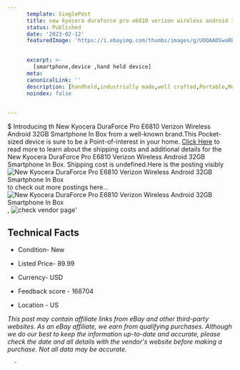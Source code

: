 ```yaml
---
      template: SinglePost
      title: new kyocera duraforce pro e6810 verizon wireless android 32gb smartphone in box
      status: Published
      date: '2023-02-12'
      featuredImage: 'https://i.ebayimg.com/thumbs/images/g/UOQAAOSwaRBgdgFb/s-l225.jpg'
       

      excerpt: >-
        [smartphone,device ,hand held device]
      meta:
      canonicalLink: ''
      description: [handheld,industrially made,well crafted,Portable,Mobile,Compact,Convenient,Lightweight,Maneuverable,Man-portable,Miniature,Carriable,Hand-held,Light,Holdable,Transportable,Mobile device,Pocket-sized,On-the-go,Wireless,Cordless,Compact size,Convenient size, smartphone,device ,hand held device]
      noindex: false
      

---
```

$
      Introducing th New Kyocera DuraForce Pro E6810 Verizon Wireless Android 32GB Smartphone In Box from a well-known brand.This Pocket-sized device  is sure to be a Point-of-interest in your home. [Click Here](https://www.ebay.com/itm/373579925593?hash=item56fb194859%3Ag%3AUOQAAOSwaRBgdgFb&amdata=enc%3AAQAHAAAA4KPMiBNs%2BrSk55A2y4gxYjAC5CgHONvEaQSyuxI7gy1F8GwOp7ZUtzBYq21%2FhIGIG8UpVSiKyxRSjm370nipMPxV37bQ6xKgXk7nkJyt11tP4FVZK%2FNlh4zoMxQFqkcmd3phnAVmIajlA2QrUoY7kyG82FCr%2B1gAOyK6GxkdNGMOLavzDxA%2BT9AleWoOvvqkZSMz%2FDXVfioIut1vnKqYfX3nT46yQUWIA1NOKlnDJYQ0qfrk%2FHfC7IMqtbbiMMI0yipwrz70BKBbXNdpPBeOJ8PkYMClzPgbz2lwe56L%2BNNP&mkevt=1&mkcid=1&mkrid=711-53200-19255-0&campid=%253CePNCampaignId%253E&customid=%253CreferenceId%253E&toolid=10049) to read more to learn about the shipping costs and additional details for the New Kyocera DuraForce Pro E6810 Verizon Wireless Android 32GB Smartphone In Box. Shipping cost is undefined.Here is the posting visibly ![New Kyocera DuraForce Pro E6810 Verizon Wireless Android 32GB Smartphone In Box](https://i.ebayimg.com/thumbs/images/g/UOQAAOSwaRBgdgFb/s-l225.jpg) to check out more postings here... ![New Kyocera DuraForce Pro E6810 Verizon Wireless Android 32GB Smartphone In Box](https://i.ebayimg.com/images/g/UOQAAOSwaRBgdgFb/s-l1200.jpg), ![check vendor page](https://origin-galleryplus.ebayimg.com/ws/web/373579925593_2_0_1/225x225.jpg,https://origin-galleryplus.ebayimg.com/ws/web/373579925593_3_0_1/225x225.jpg,https://origin-galleryplus.ebayimg.com/ws/web/373579925593_4_0_1/225x225.jpg,https://origin-galleryplus.ebayimg.com/ws/web/373579925593_5_0_1/225x225.jpg,https://origin-galleryplus.ebayimg.com/ws/web/373579925593_6_0_1/225x225.jpg,https://origin-galleryplus.ebayimg.com/ws/web/373579925593_7_0_1/225x225.jpg,https://origin-galleryplus.ebayimg.com/ws/web/373579925593_8_0_1/225x225.jpg,https://origin-galleryplus.ebayimg.com/ws/web/373579925593_9_0_1/225x225.jpg,https://origin-galleryplus.ebayimg.com/ws/web/373579925593_10_0_1/225x225.jpg,https://origin-galleryplus.ebayimg.com/ws/web/373579925593_11_0_1/225x225.jpg)'

      

 ## Technical Facts 



     
      

 - Condition- New 


      

 - Listed Price- 89.99 


      

 - Currency- USD 


      

 - Feedback score - 168704 


      

 - Location - US 


      
      

 *_This post may contain affiliate links from eBay and other third-party websites. As an eBay affiliate, we earn from qualifying purchases. Although we do our best to keep the information up-to-date and accurate, please check the date and all details with the vendor's website before making a purchase. Not all data may be accurate._*




      -
